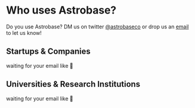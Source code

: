 # Who uses Astrobase?

Do you use Astrobase? DM us on twitter [@astrobaseco](https://twitter.com/@astrobaseco) or drop us an [email](mailto:anthony@astrobase.co) to let us know!

## Startups & Companies

waiting for your email like 🧐

## Universities & Research Institutions

waiting for your email like 🧐
